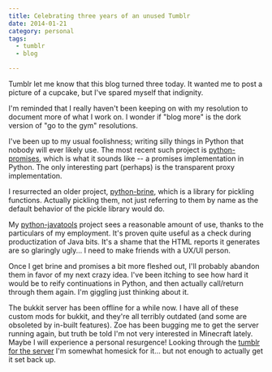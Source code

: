 ```yaml
---
title: Celebrating three years of an unused Tumblr
date: 2014-01-21
category: personal
tags:
  - tumblr
  - blog

---
```


Tumblr let me know that this blog turned three today. It wanted me to post a picture of a cupcake, but I've spared myself that indignity.

I'm reminded that I really haven't been keeping on with my resolution to document more of what I work on. I wonder if "blog more" is the dork version of "go to the gym" resolutions.

<!-- more -->

I've been up to my usual foolishness; writing silly things in Python that nobody will ever likely use. The most recent such project is&nbsp;<a href="http://github.com/obriencj/python-promises">python-promises</a>, which is what it sounds like -- a promises implementation in Python. The only interesting part (perhaps) is the transparent proxy implementation.

I resurrected an older project,&nbsp;<a href="http://github.com/obriencj/python-brine">python-brine</a>, which is a library for pickling functions. Actually pickling them, not just referring to them by name as the default behavior of the pickle library would do.

My&nbsp;<a href="http://github.com/obriencj/python-javatools">python-javatools</a>&nbsp;project sees a reasonable amount of use, thanks to the particulars of my employment. It's proven quite useful as a check during productization of Java bits. It's a shame that the HTML reports it generates are so glaringly ugly... I need to make friends with a UX/UI person.

Once I get brine and promises a bit more fleshed out, I'll probably abandon them in favor of my next crazy idea. I've been itching to see how hard it would be to reify continuations in Python, and then actually call/return through them again. I'm giggling just thinking about it.

The bukkit server has been offline for a while now. I have all of these custom mods for bukkit, and they're all terribly outdated (and some are obsoleted by in-built features). Zoe has been bugging me to get the server running again, but truth be told I'm not very interested in Minecraft lately. Maybe I will experience a personal resurgence! Looking through the&nbsp;<a href="http://tumblr.preoccupied.net/">tumblr for the server</a>&nbsp;I'm somewhat homesick for it... but not enough to actually get it set back up.
